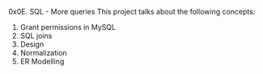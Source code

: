 0x0E. SQL - More queries
This project talks about the following concepts:
1. Grant permissions in MySQL
2. SQL joins
3. Design
4. Normalization
5. ER Modelling
